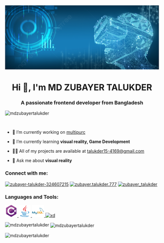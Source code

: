 ![logo](https://github.com/mdzubayertalukder/zubayertalukder/blob/main/pngtree-vr-glasses-technology-wisdom-picture-image_918797.jpg)
<h1 align="center">Hi 👋, I'm MD ZUBAYER TALUKDER</h1>
<h3 align="center">A passionate frontend developer from Bangladesh</h3>
<img align="right" alt "VR" width="400" src="https://cdn.pixabay.com/animation/2022/09/09/08/45/08-45-56-711_512.gif">

<p align="left"> <img src="https://komarev.com/ghpvc/?username=mdzubayertalukder&label=Profile%20views&color=0e75b6&style=flat" alt="mdzubayertalukder" /> </p>

<p align="left"> <a href="https://twitter.com/" target="blank"><img src="https://img.shields.io/twitter/follow/?logo=twitter&style=for-the-badge" alt="" /></a> </p>

- 🔭 I’m currently working on [multipurc](multipurc.com)

- 🌱 I’m currently learning **visual reality, Game Development**

- 👨‍💻 All of my projects are available at [talukder15-4169@gmail.com](talukder15-4169@gmail.com)

- 💬 Ask me about **visual reality**

<h3 align="left">Connect with me:</h3>
<p align="left">
<a href="https://linkedin.com/in/zubayer-talukder-324607215" target="blank"><img align="center" src="https://raw.githubusercontent.com/rahuldkjain/github-profile-readme-generator/master/src/images/icons/Social/linked-in-alt.svg" alt="zubayer-talukder-324607215" height="30" width="40" /></a>
<a href="https://fb.com/zubayer.talukder.777" target="blank"><img align="center" src="https://raw.githubusercontent.com/rahuldkjain/github-profile-readme-generator/master/src/images/icons/Social/facebook.svg" alt="zubayer.talukder.777" height="30" width="40" /></a>
<a href="https://instagram.com/zubayer_talukder" target="blank"><img align="center" src="https://raw.githubusercontent.com/rahuldkjain/github-profile-readme-generator/master/src/images/icons/Social/instagram.svg" alt="zubayer_talukder" height="30" width="40" /></a>
</p>

<h3 align="left">Languages and Tools:</h3>
<p align="left"> <a href="https://www.w3schools.com/cs/" target="_blank" rel="noreferrer"> <img src="https://raw.githubusercontent.com/devicons/devicon/master/icons/csharp/csharp-original.svg" alt="csharp" width="40" height="40"/> </a> <a href="https://www.java.com" target="_blank" rel="noreferrer"> <img src="https://raw.githubusercontent.com/devicons/devicon/master/icons/java/java-original.svg" alt="java" width="40" height="40"/> </a> <a href="https://www.mysql.com/" target="_blank" rel="noreferrer"> <img src="https://raw.githubusercontent.com/devicons/devicon/master/icons/mysql/mysql-original-wordmark.svg" alt="mysql" width="40" height="40"/> </a> <a href="https://www.adobe.com/products/xd.html" target="_blank" rel="noreferrer"> <img src="https://cdn.worldvectorlogo.com/logos/adobe-xd.svg" alt="xd" width="40" height="40"/> </a> </p>

<p><img align="left" src="https://github-readme-stats.vercel.app/api/top-langs?username=mdzubayertalukder&show_icons=true&locale=en&layout=compact" alt="mdzubayertalukder" /></p>

<p>&nbsp;<img align="center" src="https://github-readme-stats.vercel.app/api?username=mdzubayertalukder&show_icons=true&locale=en" alt="mdzubayertalukder" /></p>

<p><img align="center" src="https://github-readme-streak-stats.herokuapp.com/?user=mdzubayertalukder&" alt="mdzubayertalukder" /></p>
